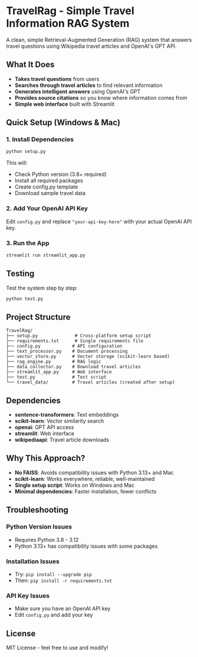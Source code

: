 # TravelRag - Simple Travel Information RAG System

A clean, simple Retrieval-Augmented Generation (RAG) system that answers travel questions using Wikipedia travel articles and OpenAI's GPT API.

## What It Does

- **Takes travel questions** from users
- **Searches through travel articles** to find relevant information
- **Generates intelligent answers** using OpenAI's GPT
- **Provides source citations** so you know where information comes from
- **Simple web interface** built with Streamlit

## Quick Setup (Windows & Mac)

### 1. Install Dependencies
```bash
python setup.py
```

This will:
- Check Python version (3.8+ required)
- Install all required packages
- Create config.py template
- Download sample travel data

### 2. Add Your OpenAI API Key
Edit `config.py` and replace `"your-api-key-here"` with your actual OpenAI API key.

### 3. Run the App
```bash
streamlit run streamlit_app.py
```

## Testing

Test the system step by step:
```bash
python test.py
```

## Project Structure

```
TravelRag/
├── setup.py              # Cross-platform setup script
├── requirements.txt      # Single requirements file
├── config.py            # API configuration
├── text_processor.py    # Document processing
├── vector_store.py      # Vector storage (scikit-learn based)
├── rag_engine.py        # RAG logic
├── data_collector.py    # Download travel articles
├── streamlit_app.py     # Web interface
├── test.py              # Test script
└── travel_data/         # Travel articles (created after setup)
```

## Dependencies

- **sentence-transformers**: Text embeddings
- **scikit-learn**: Vector similarity search
- **openai**: GPT API access
- **streamlit**: Web interface
- **wikipediaapi**: Travel article downloads

## Why This Approach?

- **No FAISS**: Avoids compatibility issues with Python 3.13+ and Mac
- **scikit-learn**: Works everywhere, reliable, well-maintained
- **Single setup script**: Works on Windows and Mac
- **Minimal dependencies**: Faster installation, fewer conflicts

## Troubleshooting

### Python Version Issues
- Requires Python 3.8 - 3.12
- Python 3.13+ has compatibility issues with some packages

### Installation Issues
- Try: `pip install --upgrade pip`
- Then: `pip install -r requirements.txt`

### API Key Issues
- Make sure you have an OpenAI API key
- Edit `config.py` and add your key

## License

MIT License - feel free to use and modify!
